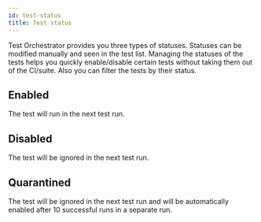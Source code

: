 ```yaml
---
id: test-status
title: Test status
---
```


Test Orchestrator provides you three types of statuses. Statuses can be modified manually and seen in the test list. Managing the statuses of the tests helps you quickly enable/disable certain tests without taking them out of the CI/suite. Also you can filter the tests by their status.

## Enabled

The test will run in the next test run.

## Disabled

The test will be ignored in the next test run.

## Quarantined

The test will be ignored in the next test run and will be automatically enabled after 10 successful runs in a separate run.
